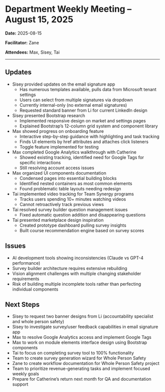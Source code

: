 # Department Weekly Meeting – August 15, 2025

**Date:** 2025-08-15

**Facilitator:** Zane

**Attendees:** Max, Sisey, Tai

---

## Updates

- Sisey provided updates on the email signature app
  - Has numerous templates available, pulls data from Microsoft tenant settings
  - Users can select from multiple signatures via dropdown
  - Currently internal-only (no external email signatures)
  - Requested standard banner from Li for current LinkedIn design
- Sisey presented Bootstrap research
  - Implemented responsive design on market and settings pages
  - Explained Bootstrap’s 12-column grid system and component library
- Max showed progress on onboarding feature
  - Interactive step-by-step guidance with highlighting and task tracking
  - Finds UI elements by href attributes and attaches click listeners
  - Toggle feature implemented for testing
- Max completed Google Analytics walkthrough with Catherine
  - Showed existing tracking, identified need for Google Tags for specific interactions
  - Still resolving account access issues
- Max organized UI components documentation
  - Condensed pages into essential building blocks
  - Identified nested containers as most common elements
  - Found problematic table layouts needing redesign
- Tai implemented video tracking for Team Synergy programs
  - Tracks users spending 10+ minutes watching videos
  - Cannot retroactively track previous views
- Tai resolved survey builder question management issues
  - Fixed automatic question addition and disappearing questions
- Tai presented marketplace design inspiration
  - Created prototype dashboard pulling survey insights
  - Built course recommendation engine based on survey scores

## Issues

- AI development tools showing inconsistencies (Claude vs GPT-4 performance)
- Survey builder architecture requires extensive rebuilding
- Vision alignment challenges with multiple changing stakeholder requirements
- Risk of building multiple incomplete tools rather than perfecting individual components

## Next Steps

- Sisey to request two banner designs from Li (accountability specialist and whole person safety)
- Sisey to investigate survey/user feedback capabilities in email signature app
- Max to resolve Google Analytics access and implement Google Tags
- Max to work on module elements interface design using Bootstrap components
- Tai to focus on completing survey tool to 100% functionality
- Team to create survey generation wizard for Whole Person Safety
- Zane to create workflow documentation for Whole Person Safety project
- Team to prioritize revenue-generating tasks and implement focused weekly goals
- Prepare for Catherine’s return next month for QA and documentation support
